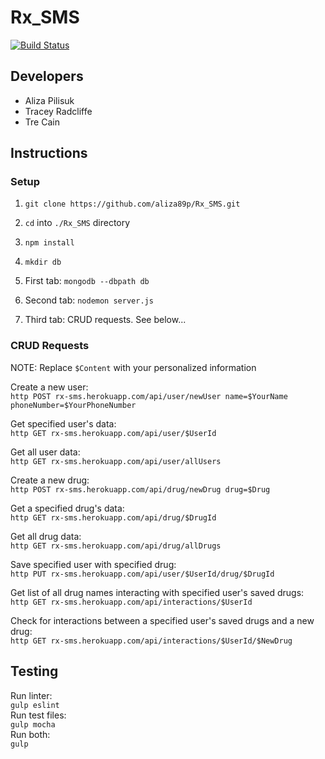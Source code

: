 # Rx_SMS

[![Build Status](https://travis-ci.org/aliza89p/Rx_SMS.svg?branch=staging)](https://travis-ci.org/aliza89p/Rx_SMS)

## Developers  
- Aliza Pilisuk  
- Tracey Radcliffe  
- Tre Cain  

## Instructions  
### Setup  
1. `git clone https://github.com/aliza89p/Rx_SMS.git`  

2. `cd` into `./Rx_SMS` directory  

3. `npm install`  

4. `mkdir db`  

5. First tab: `mongodb --dbpath db`

6. Second tab: `nodemon server.js`  

7. Third tab: CRUD requests. See below...  

### CRUD Requests  

NOTE: Replace ``$Content`` with your personalized information

Create a new user:  
`http POST rx-sms.herokuapp.com/api/user/newUser name=$YourName phoneNumber=$YourPhoneNumber`

Get specified user's data:  
``http GET rx-sms.herokuapp.com/api/user/$UserId``  

Get all user data:  
``http GET rx-sms.herokuapp.com/api/user/allUsers``  

Create a new drug:  
``http POST rx-sms.herokuapp.com/api/drug/newDrug drug=$Drug``  

Get a specified drug's data:  
``http GET rx-sms.herokuapp.com/api/drug/$DrugId``  

Get all drug data:  
``http GET rx-sms.herokuapp.com/api/drug/allDrugs``  

Save specified user with specified drug:  
``http PUT rx-sms.herokuapp.com/api/user/$UserId/drug/$DrugId``  

Get list of all drug names interacting with specified user's saved drugs:  
``http GET rx-sms.herokuapp.com/api/interactions/$UserId``  

Check for interactions between a specified user's saved drugs and a new drug:  
``http GET rx-sms.herokuapp.com/api/interactions/$UserId/$NewDrug``

## Testing  
Run linter:  
``gulp eslint``  
Run test files:  
``gulp mocha``  
Run both:  
``gulp``  
